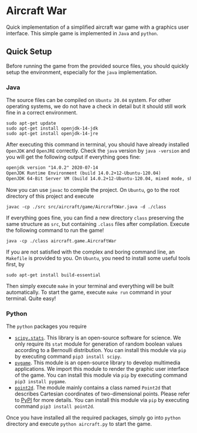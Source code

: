 # Aircraft War 
Quick implementation of a simplified aircraft war game with a graphics user interface. This simple game is implemented in `Java` and `python`.

## Quick Setup

Before running the game from the provided source files, you should quickly setup the environment, especially for the `java` implementation.

### Java

The source files can be compiled on `Ubuntu 20.04` system. For other operating systems, we do not have a check in detail but it should still work fine in a correct environment.

```shell
sudo apt-get update
sudo apt-get install openjdk-14-jdk
sudo apt-get install openjdk-14-jre
```

After executing this command in terminal, you should have already installed `OpenJDK` and `OpenJRE` correctly. Check the `java` version by `java -version` and you will get the following output if everything goes fine:

```reStructuredText
openjdk version "14.0.2" 2020-07-14
OpenJDK Runtime Environment (build 14.0.2+12-Ubuntu-120.04)
OpenJDK 64-Bit Server VM (build 14.0.2+12-Ubuntu-120.04, mixed mode, sharing)
```

Now you can use `javac` to compile the project. On `Ubuntu`, go to the root directory of this project and execute

```shell
javac -cp ./src src/aircraft/game/AircraftWar.java -d ./class
```

If everything goes fine, you can find a new directory `class` preserving the same structure as  `src`, but containing `.class` files after compilation. Execute the following command to run the game!

```shell
java -cp ./class aircraft.game.AircraftWar
```

If you are not satisfied with the complex and boring command line, an `Makefile` is provided to you. On `Ubuntu`, you need to install some useful tools first, by

```shell
sudo apt-get install build-essential
```

Then simply execute `make` in your terminal and everything will be built automatically. To start the game, execute `make run` command in your terminal. Quite easy!

### Python

The `python` packages you require

- [`scipy.stats`](https://pypi.org/project/scipy/). This library is an open-source software for science. We only require its `stat` module for generation of random boolean values according to a Bernoulli distribution. You can install this module via `pip` by executing command `pip3 install scipy`.
- [`pygame`](https://pypi.org/project/pygame/). This module is an open-source library to develop multimedia applications. We import this module to render the graphic user interface of the game. You can install this module via `pip` by executing command `pip3 install pygame`.
- [`point2d`](https://pypi.org/project/point2d/). The module mainly contains a class named `Point2d` that describes Cartesian coordinates of two-dimensional points. Please refer to [PyPI](https://pypi.org/project/point2d/) for more details. You can install this module via `pip` by executing command `pip3 install point2d`.

Once you have installed all the required packages, simply go into `python` directory and execute `python aircraft.py` to start the game.